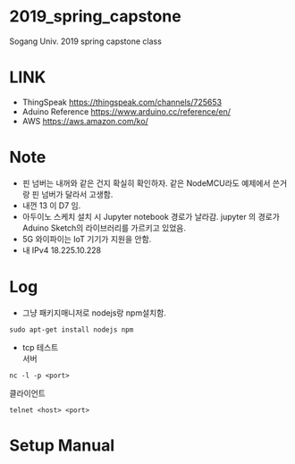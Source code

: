 # 2019_spring_capstone
Sogang Univ. 2019 spring capstone class

# LINK
+ ThingSpeak https://thingspeak.com/channels/725653
+ Aduino Reference https://www.arduino.cc/reference/en/
+ AWS https://aws.amazon.com/ko/

# Note
+ 핀 넘버는 내꺼와 같은 건지 확실히 확인하자. 같은 NodeMCU라도 예제에서 쓴거랑 핀 넘버가 달라서 고생함.
+ 내껀  13 이 D7 임. 
+ 아두이노 스케치 설치 시 Jupyter notebook 경로가 날라감. jupyter 의 경로가 Aduino Sketch의 라이브러리를 가르키고 있었음.
+ 5G 와이파이는 IoT 기기가 지원을 안함. 
+ 내 IPv4 18.225.10.228  


# Log
+ 그냥 패키지매니저로 nodejs랑 npm설치함.
```
sudo apt-get install nodejs npm
```

+ tcp 테스트  
서버  
```
nc -l -p <port>
```
클라이언트  
```
telnet <host> <port>
```


# Setup Manual

